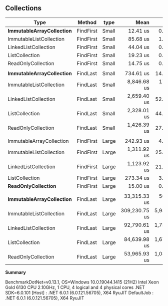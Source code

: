 ## Collections

|                         Type |    Method |  type |          Mean |        Error |       StdDev |
|----------------------------- |---------- |------ |--------------:|-------------:|-------------:|
| **ImmutableArrayCollection** | FindFirst | Small |      12.41 us |     0.214 us |     0.200 us |
|      ImmutableListCollection | FindFirst | Small |      85.68 us |     1.458 us |     1.293 us |
|         LinkedListCollection | FindFirst | Small |      44.04 us |     0.881 us |     1.048 us |
|               ListCollection | FindFirst | Small |      19.23 us |     0.375 us |     0.351 us |
|           ReadOnlyCollection | FindFirst | Small |      14.75 us |     0.240 us |     0.224 us |
|||||||
| **ImmutableArrayCollection** |  FindLast | Small |     734.61 us |    14.652 us |    12.989 us |
|      ImmutableListCollection |  FindLast | Small |   8,846.68 us |   172.720 us |   198.905 us |
|         LinkedListCollection |  FindLast | Small |   2,659.40 us |    52.977 us |    52.030 us |
|               ListCollection |  FindLast | Small |   2,328.01 us |    44.736 us |    43.936 us |
|           ReadOnlyCollection |  FindLast | Small |   1,426.39 us |    27.950 us |    37.312 us |
|||||||
|     ImmutableArrayCollection | FindFirst | Large |     242.93 us |     4.351 us |     4.070 us |
|      ImmutableListCollection | FindFirst | Large |   1,311.92 us |    25.715 us |    27.515 us |
|         LinkedListCollection | FindFirst | Large |   1,123.92 us |    21.733 us |    19.266 us |
|               ListCollection | FindFirst | Large |     273.34 us |     3.804 us |     3.372 us |
|       **ReadOnlyCollection** | FindFirst | Large |      15.00 us |     0.295 us |     0.351 us |
|||||||
| **ImmutableArrayCollection** |  FindLast | Large |  33,315.33 us |   563.980 us |   527.547 us |
|      ImmutableListCollection |  FindLast | Large | 309,230.75 us | 5,932.243 us | 7,285.328 us |
|         LinkedListCollection |  FindLast | Large |  92,790.61 us | 1,733.559 us | 1,621.572 us |
|               ListCollection |  FindLast | Large |  84,639.98 us | 1,672.494 us | 2,398.641 us |
|           ReadOnlyCollection |  FindLast | Large |  53,965.93 us | 1,030.394 us | 1,011.985 us |

**Summary**

BenchmarkDotNet=v0.13.1, OS=Windows 10.0.19044.1415 (21H2)
Intel Xeon Gold 6130 CPU 2.10GHz, 1 CPU, 4 logical and 4 physical cores
.NET SDK=6.0.101
  [Host]     : .NET 6.0.1 (6.0.121.56705), X64 RyuJIT
  DefaultJob : .NET 6.0.1 (6.0.121.56705), X64 RyuJIT